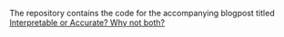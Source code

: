 The repository contains the code for the accompanying blogpost titled [Interpretable or Accurate? Why not both?](https://towardsdatascience.com/interpretable-or-accurate-why-not-both-4d9c73512192?sk=2f44377541a2f49939c921e54eb3cde7)

